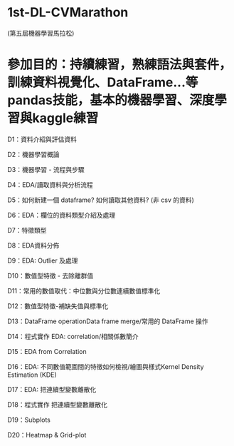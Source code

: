 # 1st-DL-CVMarathon

(第五屆機器學習馬拉松)

# 參加目的：持續練習，熟練語法與套件，訓練資料視覺化、DataFrame...等pandas技能，基本的機器學習、深度學習與kaggle練習

D1：資料介紹與評估資料

D2：機器學習概論

D3：機器學習 - 流程與步驟

D4：EDA/讀取資料與分析流程

D5：如何新建一個 dataframe? 如何讀取其他資料? (非 csv 的資料)

D6：EDA：欄位的資料類型介紹及處理

D7：特徵類型

D8：EDA資料分佈

D9：EDA: Outlier 及處理

D10：數值型特徵 - 去除離群值

D11：常用的數值取代：中位數與分位數連續數值標準化

D12：數值型特徵-補缺失值與標準化

D13：DataFrame operationData frame merge/常用的 DataFrame 操作

D14：程式實作 EDA: correlation/相關係數簡介

D15：EDA from Correlation

D16：EDA: 不同數值範圍間的特徵如何檢視/繪圖與樣式Kernel Density Estimation (KDE)

D17：EDA: 把連續型變數離散化

D18：程式實作 把連續型變數離散化

D19：Subplots

D20：Heatmap & Grid-plot
